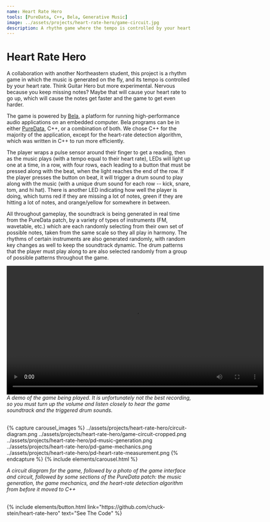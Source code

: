 ```yaml
---
name: Heart Rate Hero
tools: [PureData, C++, Bela, Generative Music]
image: ../assets/projects/heart-rate-hero/game-circuit.jpg
description: A rhythm game where the tempo is controlled by your heart rate
---
```


# Heart Rate Hero

A collaboration with another Northeastern student, this project is a rhythm game in which the music is generated on the fly, and its tempo is controlled by your heart rate.
Think Guitar Hero but more experimental. Nervous because you keep missing notes? Maybe that will cause your heart rate to go up, which will cause the notes get faster
and the game to get even harder.

The game is powered by [Bela](https://bela.io/about), a platform for running high-performance audio applications on an embedded computer.
Bela programs can be in either [PureData](https://en.wikipedia.org/wiki/Pure_Data), C++, or a combination of both. We chose C++ for the majority of the application,
except for the heart-rate detection algorithm, which was written in C++ to run more efficiently.

The player wraps a pulse sensor around their finger to get a reading, then as the music plays (with a tempo equal to their heart rate), LEDs will light up one at a time, in
a row, with four rows, each leading to a button that must be pressed along with the beat, when the light reaches the end of the row. If the player presses the button on
beat, it will trigger a drum sound to play along with the music (with a unique drum sound for each row -- kick, snare, tom, and hi hat). There is another LED indicating how
well the player is doing, which turns red if they are missing a lot of notes, green if they are hitting a lot of notes, and orange/yellow for somewhere in between.

All throughout gameplay, the soundtrack is being generated in real time from the PureData patch, by a variety of types of instruments (FM, wavetable, etc.) which are
each randomly selecting from their own set of possible notes, taken from the same scale so they all play in harmony. The rhythms of certain instruments are also generated
randomly, with random key changes as well to keep the soundtrack dynamic. The drum patterns that the player must play along to are also selected randomly from a group of
possible patterns throughout the game.

<div class="text-center">
  <video controls src="../assets/projects/heart-rate-hero/game-demo.mp4" width=700>
    <!-- fallback -->
    <p>Your browser does not support HTML5 video playback, but you can still <a href="../assets/projects/heart-rate-hero/game-demo.mp4">download the video</a>.</p>
  </video>
</div>

<div class="text-center">
  <em>A demo of the game being played. It is unfortunately not the best recording, so you must turn up the volume and listen closely to hear the game soundtrack and the triggered drum sounds.</em>
</div>

<br />

{% capture carousel_images %}
../assets/projects/heart-rate-hero/circuit-diagram.png
../assets/projects/heart-rate-hero/game-circuit-cropped.png
../assets/projects/heart-rate-hero/pd-music-generation.png
../assets/projects/heart-rate-hero/pd-game-mechanics.png
../assets/projects/heart-rate-hero/pd-heart-rate-measurement.png
{% endcapture %}
{% include elements/carousel.html %}

<div class="text-center">
  <em>A circuit diagram for the game, followed by a photo of the game interface and circuit, followed by some sections of the PureData patch: the music generation, the game mechanics, and the heart-rate detection algorithm from before it moved to C++</em>
</div>

<br />

<p class="text-center">
  {% include elements/button.html link="https://github.com/chuck-stein/heart-rate-hero" text="See The Code" %}
</p>
